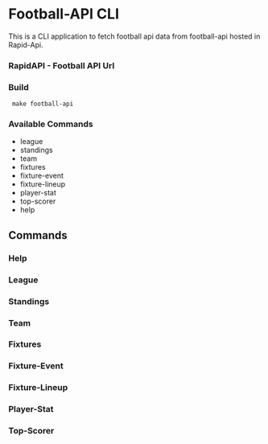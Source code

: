 # Football-API CLI

This is a CLI application to fetch football api data from football-api hosted in Rapid-Api.

### RapidAPI - Football API Url

### Build

```script
 make football-api
```

### Available Commands

- league
- standings
- team
- fixtures
- fixture-event
- fixture-lineup
- player-stat
- top-scorer
- help

## Commands

### Help

### League

### Standings

### Team

### Fixtures

### Fixture-Event

### Fixture-Lineup

### Player-Stat

### Top-Scorer
